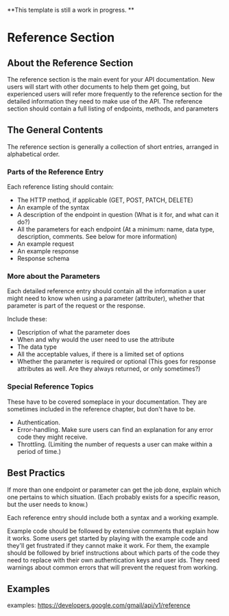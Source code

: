 **This template is still a work in progress. **

# Reference Section

## About the Reference Section 

The reference section is the main event for your API documentation. New users will start with other documents to help them get going, but experienced users will refer more frequently to the reference section for the detailed information they need to make use of the API. 
The reference section should contain a full listing of endpoints, methods, and parameters

## The General Contents 

The reference section is generally a collection of short entries, arranged in alphabetical order. 

### Parts of the Reference Entry

Each reference listing should contain:
* The HTTP method, if applicable (GET, POST, PATCH, DELETE)
* An example of the syntax
* A description of the endpoint in question (What is it for, and what can it do?)
* All the parameters for each endpoint (At a minimum: name, data type, description, comments. See below for more information)
* An example request
* An example response
* Response schema

### More about the Parameters 

Each detailed reference entry should contain all the information a user might need to know when using a parameter (attributer), whether that parameter is part of the request or the response.

Include these: 

   * Description of what the parameter does 
   * When and why would the user need to use the attribute
   * The data type
   * All the acceptable values, if there is a limited set of options
   * Whether the parameter is required or optional (This goes for response attributes as well. Are they always returned, or only sometimes?)

### Special Reference Topics

These have to be covered someplace in your documentation. They are sometimes included in the reference chapter, but don't have to be. 

* Authentication.
* Error-handling. Make sure users can find an explanation for any error code they might receive. 
* Throttling. (Limiting the number of requests a user can make within a period of time.)

## Best Practics

If more than one endpoint or parameter can get the job done, explain which one pertains to which situation. (Each probably exists for a specific reason, but the user needs to know.)

Each reference entry should include both a syntax and a working example. 

Example code should be followed by extensive comments that explain how it works. Some users get started by playing with the example code and they'll get frustrated if they cannot make it work. For them, the example should be followed by brief instructions about which parts of the code they need to replace with their own authentication keys and user ids. They need warnings about common errors that will prevent the request from working. 

## Examples

examples:
https://developers.google.com/gmail/api/v1/reference



